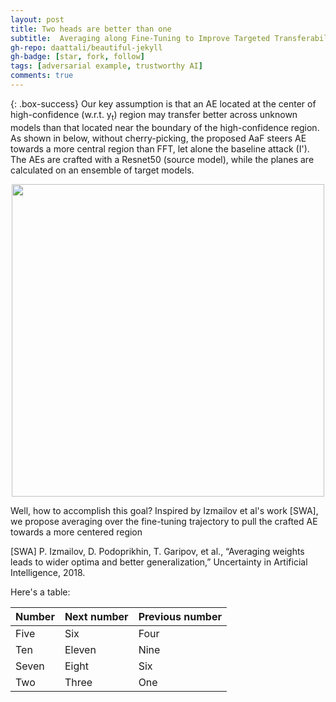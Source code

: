 ```yaml
---
layout: post
title: Two heads are better than one
subtitle:  Averaging along Fine-Tuning to Improve Targeted Transferability
gh-repo: daattali/beautiful-jekyll
gh-badge: [star, fork, follow]
tags: [adversarial example, trustworthy AI]
comments: true
---
```


{: .box-success}
Our key assumption is that an AE located at the center of high-confidence (w.r.t. y<sub>t</sub>) region may transfer better across unknown models than that located near the boundary of the high-confidence region. As shown in below, without cherry-picking, the proposed AaF steers AE towards a more central region than FFT, let alone the baseline attack (I'). The AEs are crafted with a Resnet50 (source model), while the planes are calculated on an ensemble of target models.

<div align=center>
  <img src="../../figs/2025ICASSP_919_08.png" width="500">
</div>

Well, how to accomplish this goal? Inspired by Izmailov et al's work [SWA], we propose averaging over the fine-tuning trajectory to pull the crafted AE towards a more centered region

[SWA] P. Izmailov, D. Podoprikhin, T. Garipov, et al., “Averaging weights leads to wider optima and better generalization,” Uncertainty in Artificial Intelligence, 2018.

Here's a table:

| Number | Next number | Previous number |
| :------ |:--- | :--- |
| Five | Six | Four |
| Ten | Eleven | Nine |
| Seven | Eight | Six |
| Two | Three | One |


